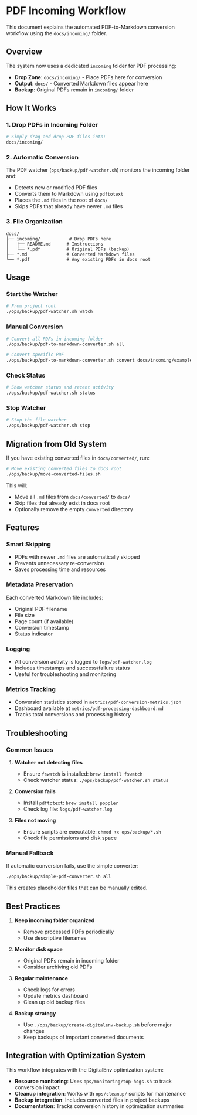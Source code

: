 # PDF Incoming Workflow

This document explains the automated PDF-to-Markdown conversion workflow using the `docs/incoming/` folder.

## Overview

The system now uses a dedicated `incoming` folder for PDF processing:

- **Drop Zone**: `docs/incoming/` - Place PDFs here for conversion
- **Output**: `docs/` - Converted Markdown files appear here
- **Backup**: Original PDFs remain in `incoming/` folder

## How It Works

### 1. Drop PDFs in Incoming Folder
```bash
# Simply drag and drop PDF files into:
docs/incoming/
```

### 2. Automatic Conversion
The PDF watcher (`ops/backup/pdf-watcher.sh`) monitors the incoming folder and:
- Detects new or modified PDF files
- Converts them to Markdown using `pdftotext`
- Places the `.md` files in the root of `docs/`
- Skips PDFs that already have newer `.md` files

### 3. File Organization
```
docs/
├── incoming/           # Drop PDFs here
│   ├── README.md      # Instructions
│   └── *.pdf          # Original PDFs (backup)
├── *.md               # Converted Markdown files
└── *.pdf              # Any existing PDFs in docs root
```

## Usage

### Start the Watcher
```bash
# From project root
./ops/backup/pdf-watcher.sh watch
```

### Manual Conversion
```bash
# Convert all PDFs in incoming folder
./ops/backup/pdf-to-markdown-converter.sh all

# Convert specific PDF
./ops/backup/pdf-to-markdown-converter.sh convert docs/incoming/example.pdf
```

### Check Status
```bash
# Show watcher status and recent activity
./ops/backup/pdf-watcher.sh status
```

### Stop Watcher
```bash
# Stop the file watcher
./ops/backup/pdf-watcher.sh stop
```

## Migration from Old System

If you have existing converted files in `docs/converted/`, run:

```bash
# Move existing converted files to docs root
./ops/backup/move-converted-files.sh
```

This will:
- Move all `.md` files from `docs/converted/` to `docs/`
- Skip files that already exist in docs root
- Optionally remove the empty `converted` directory

## Features

### Smart Skipping
- PDFs with newer `.md` files are automatically skipped
- Prevents unnecessary re-conversion
- Saves processing time and resources

### Metadata Preservation
Each converted Markdown file includes:
- Original PDF filename
- File size
- Page count (if available)
- Conversion timestamp
- Status indicator

### Logging
- All conversion activity is logged to `logs/pdf-watcher.log`
- Includes timestamps and success/failure status
- Useful for troubleshooting and monitoring

### Metrics Tracking
- Conversion statistics stored in `metrics/pdf-conversion-metrics.json`
- Dashboard available at `metrics/pdf-processing-dashboard.md`
- Tracks total conversions and processing history

## Troubleshooting

### Common Issues

1. **Watcher not detecting files**
   - Ensure `fswatch` is installed: `brew install fswatch`
   - Check watcher status: `./ops/backup/pdf-watcher.sh status`

2. **Conversion fails**
   - Install `pdftotext`: `brew install poppler`
   - Check log file: `logs/pdf-watcher.log`

3. **Files not moving**
   - Ensure scripts are executable: `chmod +x ops/backup/*.sh`
   - Check file permissions and disk space

### Manual Fallback
If automatic conversion fails, use the simple converter:
```bash
./ops/backup/simple-pdf-converter.sh all
```

This creates placeholder files that can be manually edited.

## Best Practices

1. **Keep incoming folder organized**
   - Remove processed PDFs periodically
   - Use descriptive filenames

2. **Monitor disk space**
   - Original PDFs remain in incoming folder
   - Consider archiving old PDFs

3. **Regular maintenance**
   - Check logs for errors
   - Update metrics dashboard
   - Clean up old backup files

4. **Backup strategy**
   - Use `./ops/backup/create-digitalenv-backup.sh` before major changes
   - Keep backups of important converted documents

## Integration with Optimization System

This workflow integrates with the DigitalEnv optimization system:

- **Resource monitoring**: Uses `ops/monitoring/top-hogs.sh` to track conversion impact
- **Cleanup integration**: Works with `ops/cleanup/` scripts for maintenance
- **Backup integration**: Includes converted files in project backups
- **Documentation**: Tracks conversion history in optimization summaries 